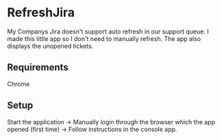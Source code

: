 # RefreshJira

My Companys Jira doesn't support auto refresh in our support queue.
I made this little app so I don't need to manually refresh.
The app also displays the unopened tickets.

## Requirements
Chrome

## Setup
Start the application -> Manually login through the browser which the app opened (first time) -> Follow instructions in the console app.
